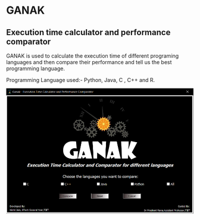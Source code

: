 # GANAK
## Execution time calculator and performance comparator

GANAK is used to calculate the execution time of different programing languages and then compare their performance and tell us the best programming language.

Programming Language used:- Python, Java, C , C++ and R.

![alt text](https://raw.githubusercontent.com/jainhere/GANAK/master/Capture.PNG)

